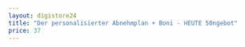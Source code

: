 ```yaml
---
layout: digistore24
title: "Der personalisierter Abnehmplan + Boni - HEUTE 50ngebot"
price: 37
---
```

